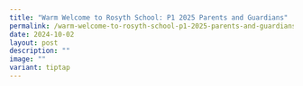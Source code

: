 ```yaml
---
title: "Warm Welcome to Rosyth School: P1 2025 Parents and Guardians"
permalink: /warm-welcome-to-rosyth-school-p1-2025-parents-and-guardians/
date: 2024-10-02
layout: post
description: ""
image: ""
variant: tiptap
---
```

